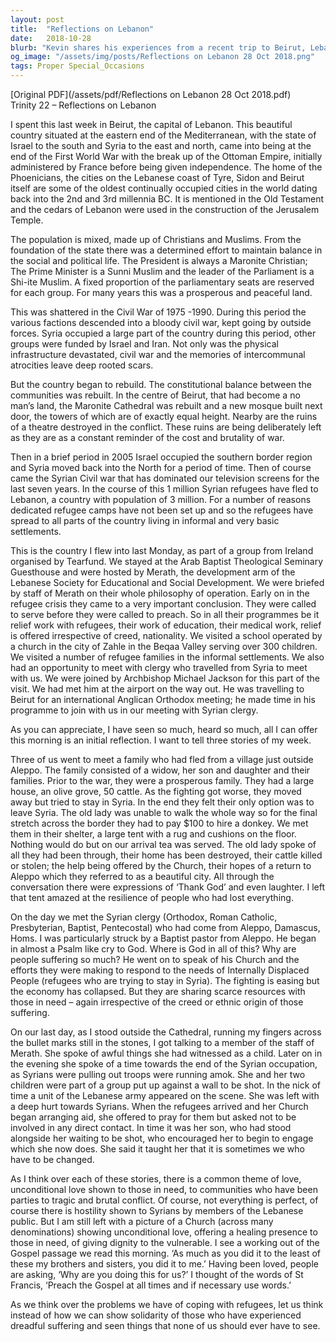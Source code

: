 ```yaml
---
layout: post
title:  "Reflections on Lebanon"
date:   2018-10-28
blurb: "Kevin shares his experiences from a recent trip to Beirut, Lebanon, reflecting on the country's history, the impact of civil war, and the current refugee crisis. He emphasizes the unconditional love and healing presence of the Church across denominations, offering dignity to the vulnerable. The core message is about serving before preaching and showing solidarity with those who have suffered greatly."
og_image: "/assets/img/posts/Reflections on Lebanon 28 Oct 2018.png"
tags: Proper Special_Occasions
---
```

[Original PDF](/assets/pdf/Reflections on Lebanon 28 Oct 2018.pdf)    
Trinity 22 – Reflections on Lebanon

I spent this last week in Beirut, the capital of Lebanon. This beautiful country situated at the eastern end of the Mediterranean, with the state of Israel to the south and Syria to the east and north, came into being at the end of the First World War with the break up of the Ottoman Empire, initially administered by France before being given independence. The home of the Phoenicians, the cities on the Lebanese coast of Tyre, Sidon and Beirut itself are some of the oldest continually occupied cities in the world dating back into the 2nd and 3rd millennia BC. It is mentioned in the Old Testament and the cedars of Lebanon were used in the construction of the Jerusalem Temple.

The population is mixed, made up of Christians and Muslims. From the foundation of the state there was a determined effort to maintain balance in the social and political life. The President is always a Maronite Christian; The Prime Minister is a Sunni Muslim and the leader of the Parliament is a Shi-ite Muslim. A fixed proportion of the parliamentary seats are reserved for each group. For many years this was a prosperous and peaceful land.

This was shattered in the Civil War of 1975 -1990. During this period the various factions descended into a bloody civil war, kept going by outside forces. Syria occupied a large part of the country during this period, other groups were funded by Israel and Iran. Not only was the physical infrastructure devastated, civil war and the memories of intercommunal atrocities leave deep rooted scars.

But the country began to rebuild. The constitutional balance between the communities was rebuilt. In the centre of Beirut, that had become a no man’s land, the Maronite Cathedral was rebuilt and a new mosque built next door, the towers of which are of exactly equal height. Nearby are the ruins of a theatre destroyed in the conflict. These ruins are being deliberately left as they are as a constant reminder of the cost and brutality of war.

Then in a brief period in 2005 Israel occupied the southern border region and Syria moved back into the North for a period of time. Then of course came the Syrian Civil war that has dominated our television screens for the last seven years. In the course of this 1 million Syrian refugees have fled to Lebanon, a country with population of 3 million. For a number of reasons dedicated refugee camps have not been set up and so the refugees have spread to all parts of the country living in informal and very basic settlements.

This is the country I flew into last Monday, as part of a group from Ireland organised by Tearfund. We stayed at the Arab Baptist Theological Seminary Guesthouse and were hosted by Merath, the development arm of the Lebanese Society for Educational and Social Development. We were briefed by staff of Merath on their whole philosophy of operation. Early on in the refugee crisis they came to a very important conclusion. They were called to serve before they were called to preach. So in all their programmes be it relief work with refugees, their work of education, their medical work, relief is offered irrespective of creed, nationality. We visited a school operated by a church in the city of Zahle in the Beqaa Valley serving over 300 children. We visited a number of refugee families in the informal settlements. We also had an opportunity to meet with clergy who travelled from Syria to meet with us. We were joined by Archbishop Michael Jackson for this part of the visit. We had met him at the airport on the way out. He was travelling to Beirut for an international Anglican Orthodox meeting; he made time in his programme to join with us in our meeting with Syrian clergy.

As you can appreciate, I have seen so much, heard so much, all I can offer this morning is an initial reflection. I want to tell three stories of my week.

Three of us went to meet a family who had fled from a village just outside Aleppo. The family consisted of a widow, her son and daughter and their families. Prior to the war, they were a prosperous family. They had a large house, an olive grove, 50 cattle. As the fighting got worse, they moved away but tried to stay in Syria. In the end they felt their only option was to leave Syria. The old lady was unable to walk the whole way so for the final stretch across the border they had to pay $100 to hire a donkey. We met them in their shelter, a large tent with a rug and cushions on the floor. Nothing would do but on our arrival tea was served. The old lady spoke of all they had been through, their home has been destroyed, their cattle killed or stolen; the help being offered by the Church, their hopes of a return to Aleppo which they referred to as a beautiful city. All through the conversation there were expressions of ‘Thank God’ and even laughter. I left that tent amazed at the resilience of people who had lost everything.

On the day we met the Syrian clergy (Orthodox, Roman Catholic, Presbyterian, Baptist, Pentecostal) who had come from Aleppo, Damascus, Homs. I was particularly struck by a Baptist pastor from Aleppo. He began in almost a Psalm like cry to God. Where is God in all of this? Why are people suffering so much? He went on to speak of his Church and the efforts they were making to respond to the needs of Internally Displaced People (refugees who are trying to stay in Syria). The fighting is easing but the economy has collapsed. But they are sharing scarce resources with those in need – again irrespective of the creed or ethnic origin of those suffering.

On our last day, as I stood outside the Cathedral, running my fingers across the bullet marks still in the stones, I got talking to a member of the staff of Merath. She spoke of awful things she had witnessed as a child. Later on in the evening she spoke of a time towards the end of the Syrian occupation, as Syrians were pulling out troops were running amok. She and her two children were part of a group put up against a wall to be shot. In the nick of time a unit of the Lebanese army appeared on the scene. She was left with a deep hurt towards Syrians. When the refugees arrived and her Church began arranging aid, she offered to pray for them but asked not to be involved in any direct contact. In time it was her son, who had stood alongside her waiting to be shot, who encouraged her to begin to engage which she now does. She said it taught her that it is sometimes we who have to be changed.

As I think over each of these stories, there is a common theme of love, unconditional love shown to those in need, to communities who have been parties to tragic and brutal conflict. Of course, not everything is perfect, of course there is hostility shown to Syrians by members of the Lebanese public. But I am still left with a picture of a Church (across many denominations) showing unconditional love, offering a healing presence to those in need, of giving dignity to the vulnerable. I see a working out of the Gospel passage we read this morning. ‘As much as you did it to the least of these my brothers and sisters, you did it to me.’ Having been loved, people are asking, ‘Why are you doing this for us?’ I thought of the words of St Francis, ‘Preach the Gospel at all times and if necessary use words.’

As we think over the problems we have of coping with refugees, let us think instead of how we can show solidarity of those who have experienced dreadful suffering and seen things that none of us should ever have to see.
